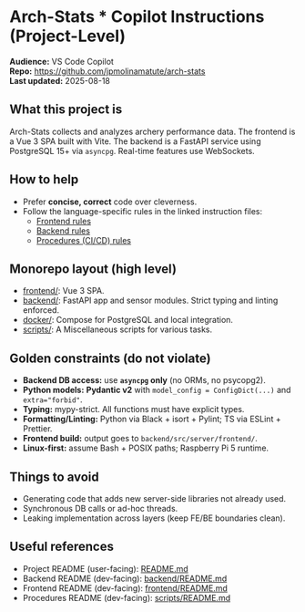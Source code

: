 # Arch-Stats \* Copilot Instructions (Project-Level)

**Audience:** VS Code Copilot  
**Repo:** https://github.com/jpmolinamatute/arch-stats  
**Last updated:** 2025-08-18

## What this project is

Arch-Stats collects and analyzes archery performance data. The frontend is a Vue 3 SPA built with Vite. The backend is a FastAPI service using PostgreSQL 15+ via `asyncpg`. Real-time features use WebSockets.

## How to help

- Prefer **concise, correct** code over cleverness.
- Follow the language-specific rules in the linked instruction files:
  - [Frontend rules](./frontend-instructions.md)
  - [Backend rules](./backend-instructions.md)
  - [Procedures (CI/CD) rules](./procedures-instructions.md)

## Monorepo layout (high level)

- [frontend/](../frontend/): Vue 3 SPA.
- [backend/](../backend/): FastAPI app and sensor modules. Strict typing and linting enforced.
- [docker/](../docker/): Compose for PostgreSQL and local integration.
- [scripts/](../scripts/): A Miscellaneous scripts for various tasks.

## Golden constraints (do not violate)

- **Backend DB access:** use **`asyncpg` only** (no ORMs, no psycopg2).
- **Python models:** **Pydantic v2** with `model_config = ConfigDict(...)` and `extra="forbid"`.
- **Typing:** mypy-strict. All functions must have explicit types.
- **Formatting/Linting:** Python via Black + isort + Pylint; TS via ESLint + Prettier.
- **Frontend build:** output goes to `backend/src/server/frontend/`.
- **Linux-first:** assume Bash + POSIX paths; Raspberry Pi 5 runtime.

## Things to avoid

- Generating code that adds new server-side libraries not already used.
- Synchronous DB calls or ad-hoc threads.
- Leaking implementation across layers (keep FE/BE boundaries clean).

## Useful references

- Project README (user-facing): [README.md](../README.md)
- Backend README (dev-facing): [backend/README.md](../backend/README.md)
- Frontend README (dev-facing): [frontend/README.md](../frontend/README.md)
- Procedures README (dev-facing): [scripts/README.md](../scripts/README.md)
